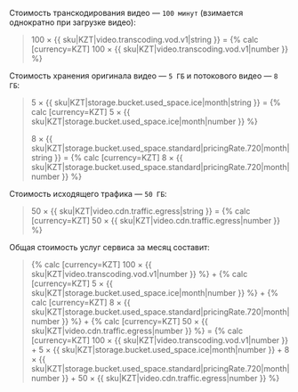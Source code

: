 Стоимость транскодирования видео — `100 минут` (взимается однократно при загрузке видео):

> 100 × {{ sku|KZT|video.transcoding.vod.v1|string }} = {% calc [currency=KZT] 100  × {{ sku|KZT|video.transcoding.vod.v1|number }} %}

Стоимость хранения оригинала видео — `5 ГБ` и потокового видео — `8 ГБ`:

> 5 × {{ sku|KZT|storage.bucket.used_space.ice|month|string }} = {% calc [currency=KZT] 5  × {{ sku|KZT|storage.bucket.used_space.ice|month|number }} %}
>
> 8 × {{ sku|KZT|storage.bucket.used_space.standard|pricingRate.720|month|string }} = {% calc [currency=KZT] 8  × {{ sku|KZT|storage.bucket.used_space.standard|pricingRate.720|month|number }} %}

Стоимость исходящего трафика — `50 ГБ`:

> 50 × {{ sku|KZT|video.cdn.traffic.egress|string }} = {% calc [currency=KZT] 50  × {{ sku|KZT|video.cdn.traffic.egress|number }} %}

Общая стоимость услуг сервиса за месяц составит:

> {% calc [currency=KZT] 100  × {{ sku|KZT|video.transcoding.vod.v1|number }} %} + {% calc [currency=KZT] 5 × {{ sku|KZT|storage.bucket.used_space.ice|month|number }} %} + {% calc [currency=KZT] 8 × {{ sku|KZT|storage.bucket.used_space.standard|pricingRate.720|month|number }} %} + {% calc [currency=KZT] 50 × {{ sku|KZT|video.cdn.traffic.egress|number }} %} = {% calc [currency=KZT] 100  × {{ sku|KZT|video.transcoding.vod.v1|number }} + 5 × {{ sku|KZT|storage.bucket.used_space.ice|month|number }} + 8 × {{ sku|KZT|storage.bucket.used_space.standard|pricingRate.720|month|number }} + 50 × {{ sku|KZT|video.cdn.traffic.egress|number }} %}